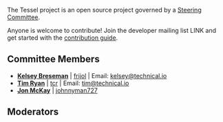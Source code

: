 The Tessel project is an open source project governed by a [Steering Committee](/Governance.md).

Anyone is welcome to contribute! Join the developer mailing list LINK and get started with the [contribution guide](/Contributing.md).

## Committee Members

* [**Kelsey Breseman**](http://twitter.com/selkeymoonbeam/) | [frijol](http://github.com/frijol) | Email: [kelsey@technical.io](mailto:kelsey@technical.io)
* [**Tim Ryan**](http://twitter.com/timcameronryan/) | [tcr](http://github.com/tcr) | Email: [tim@technical.io](mailto:tim@technical.io)
* [**Jon McKay**](http://twitter.com/jonmckay) | [johnnyman727](http://github.com/johnnyman727)

## Moderators


